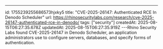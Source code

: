 ---
id: 1755239255686573hjxky5
title: "CVE-2025-26147: Authenticated RCE In Denodo Scheduler"
url: https://rhinosecuritylabs.com/research/cve-2025-26147-authenticated-rce-in-denodo/
tags: ["security"]
createdAt: 2025-08-15T06:27:35.678Z
updatedAt: 2025-08-15T06:27:35.919Z
---Rhino Security Labs found CVE-2025-26147 in Denodo Scheduler, an application administrators use to configure servers, databases, and specify forms of authentication.

